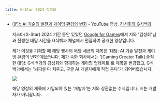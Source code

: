 ```yaml
---
title: G-Star 2024 김성회 
---
```


- [대담: AI 기술의 발전과 게이밍 환경의 변화](https://youtu.be/B4evmjoU8sY?si=JJzr1d3LSgFZpPjq) -
YouTube 영상, [김성회의 G식백과](www.youtube.com/channel/UCZ0bi2aVJngKLwFTU5g_fLQ)

  지스타(G-Star) 2024 기간 동안 있었던
[Google for Games](https://goo.gle/3UpinRa)에서
저와 '김성회'님과 진행한 대담 시간을 G식백과 채널에서
편집하여 공개한 영상입니다.

  제가 이것을 기획할 때 해당 행사의 해당 세션의 제목은
'대담: AI 기술 발전과 게이밍 환경의 변화'이었습니다.
제가 속한 회사에서는 '[Gaming Creator Talk] 솔직한 대담:
G식백과의 김성회와 함께하는 게이밍 업데이트'로
제목을 변경했고, G식백과에서는 '뇌피셜 다 치우고,
구글 AI 개발자에게 직접 듣다'가 되어버렸습니다.

  <img src="/notes/g-star-2024.jpg" />

  해당 영상의 제목에 기입되어 있는 '개발자'는 저와 상관없는 수식입니다.
저는 개발자가 아니랍니다.
